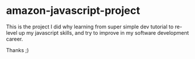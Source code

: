 # amazon-javascript-project

This is the project I did why learning from super simple dev tutorial to re-level up my javascript skills,
and try to improve in my software development career.

Thanks ;)
